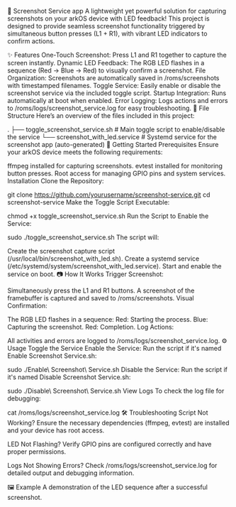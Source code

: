 📸 Screenshot Service app
A lightweight yet powerful solution for capturing screenshots on your arkOS device with LED feedback! This project is designed to provide seamless screenshot functionality triggered by simultaneous button presses (L1 + R1), with vibrant LED indicators to confirm actions.

✨ Features
One-Touch Screenshot: Press L1 and R1 together to capture the screen instantly.
Dynamic LED Feedback: The RGB LED flashes in a sequence (Red → Blue → Red) to visually confirm a screenshot.
File Organization: Screenshots are automatically saved in /roms/screenshots with timestamped filenames.
Toggle Service: Easily enable or disable the screenshot service via the included toggle script.
Startup Integration: Runs automatically at boot when enabled.
Error Logging: Logs actions and errors to /roms/logs/screenshot_service.log for easy troubleshooting.
📂 File Structure
Here’s an overview of the files included in this project:

.
├── toggle_screenshot_service.sh         # Main toggle script to enable/disable the service
└── screenshot_with_led.service          # Systemd service for the screenshot app (auto-generated)
🚀 Getting Started
Prerequisites
Ensure your arkOS device meets the following requirements:

ffmpeg installed for capturing screenshots.
evtest installed for monitoring button presses.
Root access for managing GPIO pins and system services.
Installation
Clone the Repository:

git clone https://github.com/yourusername/screenshot-service.git
cd screenshot-service
Make the Toggle Script Executable:

chmod +x toggle_screenshot_service.sh
Run the Script to Enable the Service:

sudo ./toggle_screenshot_service.sh
The script will:

Create the screenshot capture script (/usr/local/bin/screenshot_with_led.sh).
Create a systemd service (/etc/systemd/system/screenshot_with_led.service).
Start and enable the service on boot.
📷 How It Works
Trigger Screenshot:

Simultaneously press the L1 and R1 buttons.
A screenshot of the framebuffer is captured and saved to /roms/screenshots.
Visual Confirmation:

The RGB LED flashes in a sequence:
Red: Starting the process.
Blue: Capturing the screenshot.
Red: Completion.
Log Actions:

All activities and errors are logged to /roms/logs/screenshot_service.log.
⚙️ Usage
Toggle the Service
Enable the Service: Run the script if it's named Enable Screenshot Service.sh:

sudo ./Enable\ Screenshot\ Service.sh
Disable the Service: Run the script if it's named Disable Screenshot Service.sh:

sudo ./Disable\ Screenshot\ Service.sh
View Logs
To check the log file for debugging:

cat /roms/logs/screenshot_service.log
🛠️ Troubleshooting
Script Not Working? Ensure the necessary dependencies (ffmpeg, evtest) are installed and your device has root access.

LED Not Flashing? Verify GPIO pins are configured correctly and have proper permissions.

Logs Not Showing Errors? Check /roms/logs/screenshot_service.log for detailed output and debugging information.

🖼️ Example
A demonstration of the LED sequence after a successful screenshot.
